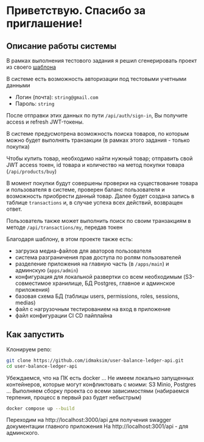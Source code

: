 # Приветствую. Спасибо за приглашение!

## Описание работы системы
В рамках выполнения тестового задания я решил сгенерировать проект из своего [шаблона](https://github.com/idmaksim/nestjs-base-template)

В системе есть возможность авторизации под тестовыми учетными данными
 - Логин (почта): `string@gmail.com`
 - Пароль: `string`

После отправки этих данных по пути `/api/auth/sign-in`, Вы получите access и refresh JWT-токены.

В системе предусмотрена возможность поиска товаров, по которым можно будет выполнять транзакции (в рамках этого задания - только покупка)

Чтобы купить товар, необходимо найти нужный товар; отправить свой JWT access токен, id товара и количество на метод покупки товара (`/api/products/buy`)

В момент покупки будут совершены проверки на существование товара и пользователя в системе, проверен баланс пользователя и возможность приобрести данный товар. Далее будет создана запись в таблице `transactions` и, в случае успеха всех действий, возвращен ответ.

Пользователь также может выполнить поиск по своим транзакциям в методе `/api/transactions/my`, передав токен

Благодаря шаблону, в этом проекте также есть:
- загрузка медиа-файлов для аваторов пользователя
- система разграничения прав доступа по ролям пользователей
- разделение приложения на главную часть (в `/apps/main`) и админскую (`apps/admin`)
- конфигурация для локальной развертки со всем необходимым (S3-совместимое хранилище, БД Postgres, главное и админское приложения)
- базовая схема БД (таблицы users, permissions, roles, sessions, medias)
- файл с нагрузочным тестированием на вход в приложение
- файл конфигурации CI CD пайплайна


## Как запустить
Клонируем репо:
 ```bash
 git clone https://github.com/idmaksim/user-balance-ledger-api.git
 cd user-balance-ledger-api
 ```
Убеждаемся, что на ПК есть docker
...
Не имеем локально запущенных контейнеров, которые могут конфликтовать с моими: S3 Minio, Postgres
...
Выполняем сборку проекта со всеми зависимостями
(набираемся терпения, процесс в первый раз будет небыстрым)
```bash
docker compose up --build
```

Переходим на http://localhost:3000/api для получения swagger документации главного приложения
На http://localhost:3001/api - для админского.

